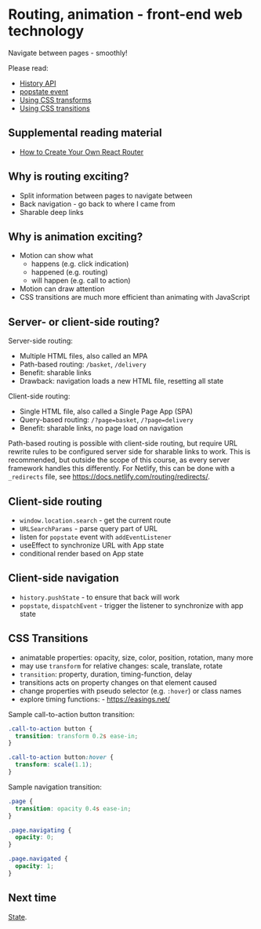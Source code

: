 # Routing, animation - front-end web technology

Navigate between pages - smoothly!

Please read:

- [History API](https://developer.mozilla.org/en-US/docs/Web/API/History)
- [popstate event](https://developer.mozilla.org/en-US/docs/Web/API/Window/popstate_event)
- [Using CSS transforms](https://developer.mozilla.org/en-US/docs/Web/CSS/CSS_Transforms/Using_CSS_transforms)
- [Using CSS transitions](https://developer.mozilla.org/en-US/docs/Web/CSS/CSS_Transitions/Using_CSS_transitions)

## Supplemental reading material

- [How to Create Your Own React Router](https://dev.to/franciscomendes10866/create-your-own-react-router-53ng)

## Why is routing exciting?

- Split information between pages to navigate between
- Back navigation - go back to where I came from
- Sharable deep links

## Why is animation exciting?

- Motion can show what
  - happens (e.g. click indication)
  - happened (e.g. routing)
  - will happen (e.g. call to action)
- Motion can draw attention
- CSS transitions are much more efficient than animating with JavaScript

## Server- or client-side routing?

Server-side routing:

- Multiple HTML files, also called an MPA
- Path-based routing: `/basket`, `/delivery`
- Benefit: sharable links
- Drawback: navigation loads a new HTML file, resetting all state

Client-side routing:

- Single HTML file, also called a Single Page App (SPA)
- Query-based routing: `/?page=basket`, `/?page=delivery`
- Benefit: sharable links, no page load on navigation

Path-based routing is possible with client-side routing, but require URL rewrite rules to be configured server side for sharable links to work. This is recommended, but outside the scope of this course, as every server framework handles this differently. For Netlify, this can be done with a `_redirects` file, see https://docs.netlify.com/routing/redirects/.

## Client-side routing

- `window.location.search` - get the current route
- `URLSearchParams` - parse query part of URL
- listen for `popstate` event with `addEventListener`
- useEffect to synchronize URL with App state
- conditional render based on App state

## Client-side navigation

- `history.pushState` - to ensure that back will work
- `popstate`, `dispatchEvent` - trigger the listener to synchronize with app state

## CSS Transitions

- animatable properties: opacity, size, color, position, rotation, many more
- may use `transform` for relative changes: scale, translate, rotate
- `transition`: property, duration, timing-function, delay
- transitions acts on property changes on that element caused
- change properties with pseudo selector (e.g. `:hover`) or class names
- explore timing functions: - https://easings.net/

Sample call-to-action button transition:

```css
.call-to-action button {
  transition: transform 0.2s ease-in;
}

.call-to-action button:hover {
  transform: scale(1.1);
}
```

Sample navigation transition:

```css
.page {
  transition: opacity 0.4s ease-in;
}

.page.navigating {
  opacity: 0;
}

.page.navigated {
  opacity: 1;
}
```

## Next time

[State](..).
